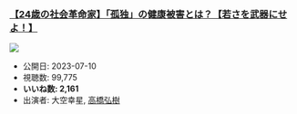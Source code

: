 ### [【24歳の社会革命家】「孤独」の健康被害とは？【若さを武器にせよ！】](https://www.youtube.com/watch?v=gUyjAj6Z4_c)
[![](https://img.youtube.com/vi/gUyjAj6Z4_c/sddefault.jpg)](https://www.youtube.com/watch?v=gUyjAj6Z4_c)
-   公開日: 2023-07-10
-   視聴数: 99,775
-   **いいね数: 2,161**
-   出演者: 大空幸星, [高橋弘樹](/rehacq_fan/people/高橋弘樹 "wikilink")
